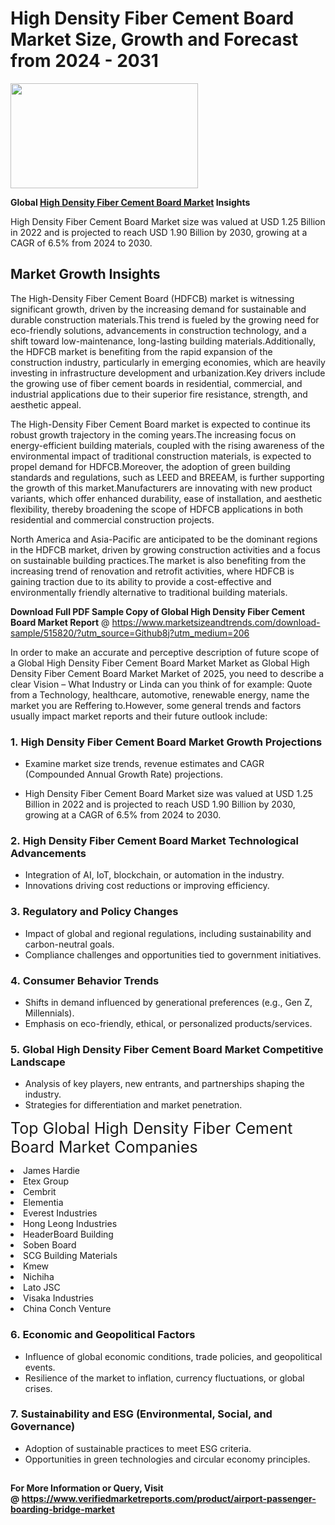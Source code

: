 <H1>High Density Fiber Cement Board Market Size, Growth and Forecast from 2024 - 2031</H1><img class="aligncenter size-medium wp-image-584254" src="https://thirdeyenews.in/wp-content/uploads/2024/09/Global-Market-Research-300x168.jpeg" alt="" width="300" height="168" /><p><strong>Global&nbsp;<a href="https://www.marketsizeandtrends.com/download-sample/515820/?utm_source=Github8j?utm_medium=206">High Density Fiber Cement Board Market</a> Insights</strong></p><p>High Density Fiber Cement Board Market size was valued at USD 1.25 Billion in 2022 and is projected to reach USD 1.90 Billion by 2030, growing at a CAGR of 6.5% from 2024 to 2030.</p><p><h2>Market Growth Insights</h2> <p>The High-Density Fiber Cement Board (HDFCB) market is witnessing significant growth, driven by the increasing demand for sustainable and durable construction materials.This trend is fueled by the growing need for eco-friendly solutions, advancements in construction technology, and a shift toward low-maintenance, long-lasting building materials.Additionally, the HDFCB market is benefiting from the rapid expansion of the construction industry, particularly in emerging economies, which are heavily investing in infrastructure development and urbanization.Key drivers include the growing use of fiber cement boards in residential, commercial, and industrial applications due to their superior fire resistance, strength, and aesthetic appeal.</p> <p><a href="#"></a></p> <p>The High-Density Fiber Cement Board market is expected to continue its robust growth trajectory in the coming years.The increasing focus on energy-efficient building materials, coupled with the rising awareness of the environmental impact of traditional construction materials, is expected to propel demand for HDFCB.Moreover, the adoption of green building standards and regulations, such as LEED and BREEAM, is further supporting the growth of this market.Manufacturers are innovating with new product variants, which offer enhanced durability, ease of installation, and aesthetic flexibility, thereby broadening the scope of HDFCB applications in both residential and commercial construction projects.</p> <p>North America and Asia-Pacific are anticipated to be the dominant regions in the HDFCB market, driven by growing construction activities and a focus on sustainable building practices.The market is also benefiting from the increasing trend of renovation and retrofit activities, where HDFCB is gaining traction due to its ability to provide a cost-effective and environmentally friendly alternative to traditional building materials.</p> <p></p><p><span class=""><strong>Download Full PDF Sample Copy of Global High Density Fiber Cement Board Market Report</strong> @ <a href="https://www.marketsizeandtrends.com/download-sample/515820/?utm_source=Github8j?utm_medium=206" target="_blank">https://www.marketsizeandtrends.com/download-sample/515820/?utm_source=Github8j?utm_medium=206</a></span></p><p>In order to make an accurate and perceptive description of future scope of a Global&nbsp;High Density Fiber Cement Board Market Market as Global&nbsp;High Density Fiber Cement Board Market Market of 2025, you need to describe a clear Vision &ndash; What Industry or Linda can you think of for example: Quote from a Technology, healthcare, automotive, renewable energy, name the market you are Reffering to.However, some general trends and factors usually impact market reports and their future outlook include:</p><h3>1.&nbsp;<strong>High Density Fiber Cement Board Market Growth Projections</strong></h3><ul><li>Examine market size trends, revenue estimates and CAGR (Compounded Annual Growth Rate) projections.</li><li><p>High Density Fiber Cement Board Market size was valued at USD 1.25 Billion in 2022 and is projected to reach USD 1.90 Billion by 2030, growing at a CAGR of 6.5% from 2024 to 2030.</p></li></ul><h3>2.&nbsp;<strong>High Density Fiber Cement Board Market Technological Advancements</strong></h3><ul><li>Integration of AI, IoT, blockchain, or automation in the industry.</li><li>Innovations driving cost reductions or improving efficiency.</li></ul><h3>3.&nbsp;<strong>Regulatory and Policy Changes</strong></h3><ul><li>Impact of global and regional regulations, including sustainability and carbon-neutral goals.</li><li>Compliance challenges and opportunities tied to government initiatives.</li></ul><h3>4.&nbsp;<strong>Consumer Behavior Trends</strong></h3><ul><li>Shifts in demand influenced by generational preferences (e.g., Gen Z, Millennials).</li><li>Emphasis on eco-friendly, ethical, or personalized products/services.</li></ul><h3>5.&nbsp;<strong>Global High Density Fiber Cement Board Market Competitive Landscape</strong></h3><ul><li>Analysis of key players, new entrants, and partnerships shaping the industry.</li><li>Strategies for differentiation and market penetration.</li></ul><p data-pm-slice="1 1 []"><span style="color: inherit; font-family: inherit; font-size: 25px;">Top Global High Density Fiber Cement Board Market Companies</span></p><div class="" data-test-id=""><p><li>James Hardie</li><li> Etex Group</li><li> Cembrit</li><li> Elementia</li><li> Everest Industries</li><li> Hong Leong Industries</li><li> HeaderBoard Building</li><li> Soben Board</li><li> SCG Building Materials</li><li> Kmew</li><li> Nichiha</li><li> Lato JSC</li><li> Visaka Industries</li><li> China Conch Venture</li></p></div><h3>6.&nbsp;<strong>Economic and Geopolitical Factors</strong></h3><ul><li>Influence of global economic conditions, trade policies, and geopolitical events.</li><li>Resilience of the market to inflation, currency fluctuations, or global crises.</li></ul><h3>7.&nbsp;<strong>Sustainability and ESG (Environmental, Social, and Governance)</strong></h3><ul><li>Adoption of sustainable practices to meet ESG criteria.</li><li>Opportunities in green technologies and circular economy principles.</li></ul><h2><strong style="font-size: 14px;">For More Information or Query, Visit @&nbsp;</strong><a style="background-color: #ffffff; font-size: 14px;" href="https://www.marketsizeandtrends.com/report/high-density-fiber-cement-board-market/" target="_blank">https://www.verifiedmarketreports.com/product/airport-passenger-boarding-bridge-market</a></h2>